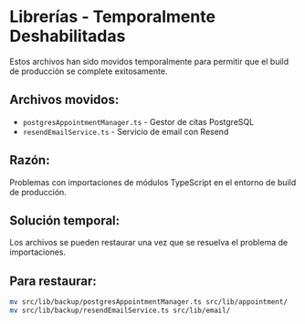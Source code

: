 # Librerías - Temporalmente Deshabilitadas

Estos archivos han sido movidos temporalmente para permitir que el build de producción se complete exitosamente.

## Archivos movidos:
- `postgresAppointmentManager.ts` - Gestor de citas PostgreSQL
- `resendEmailService.ts` - Servicio de email con Resend

## Razón:
Problemas con importaciones de módulos TypeScript en el entorno de build de producción.

## Solución temporal:
Los archivos se pueden restaurar una vez que se resuelva el problema de importaciones.

## Para restaurar:
```bash
mv src/lib/backup/postgresAppointmentManager.ts src/lib/appointment/
mv src/lib/backup/resendEmailService.ts src/lib/email/
```
